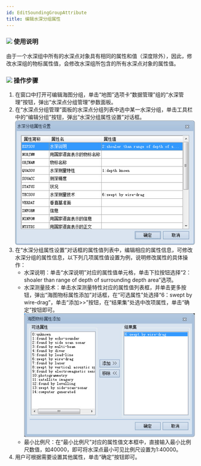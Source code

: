 ```yaml
---
id: EditSoundingGroupAttribute
title: 编辑水深分组属性
---
```

### ![](../../../img/read.gif) 使用说明

由于一个水深组中所有的水深点对象具有相同的属性和值（深度除外），因此，修改水深组的物标属性值，会修改水深组所包含的所有水深点对象的属性值。

### ![](../../../img/read.gif) 操作步骤

1. 在窗口中打开可编辑海图分组，单击“地图”选项卡“数据管理”组的“水深管理”按钮，弹出“水深点分组管理”参数面板。
2. 在“水深点分组管理”面板的水深点分组列表中选中某一水深分组，单击工具栏中的“编辑分组”按钮，弹出“水深分组属性设置”对话框。  
![](img/SoundingGroupAttribute.jpg)  
3. 在“水深分组属性设置”对话框的属性值列表中，编辑相应的属性信息，可修改水深分组的属性信息，以下列几项属性值设置为例，说明修改属性的具体操作： 
   * 水深说明：单击“水深说明”对应的属性值单元格，单击下拉按钮选择“2：shoaler than range of depth of surrounding depth area”选项。
   * 水深测量技术：单击水深测量特性对应的属性值列表框，并单击更多按钮，弹出“海图物标属性添加”对话框，在“可选属性”处选择“6：swept by wire-drag”，单击“添加>>”按钮，在“结果集”处选中改项属性，单击“确定”按钮即可。
![](img/AddObjectsAttribute.jpg)  
   * 最小比例尺：在“最小比例尺”对应的属性值文本框中，直接输入最小比例尺数值，如40000，即可将水深点最小可见比例尺设置为1:40000。
4. 用户可根据需要设置其他属性，单击“确定”按钮即可。